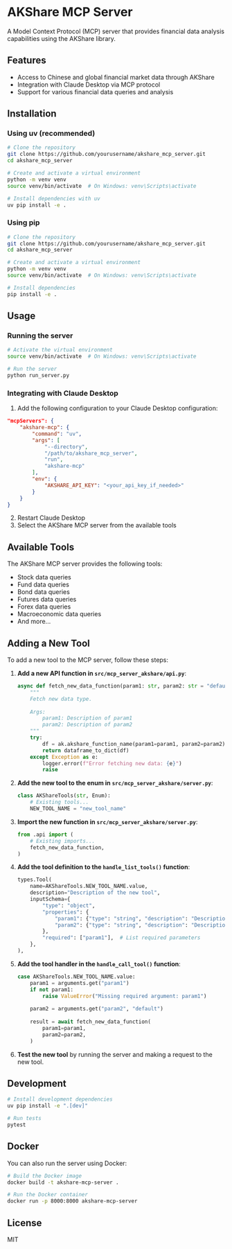 # AKShare MCP Server

A Model Context Protocol (MCP) server that provides financial data analysis capabilities using the AKShare library.

## Features

- Access to Chinese and global financial market data through AKShare
- Integration with Claude Desktop via MCP protocol
- Support for various financial data queries and analysis

## Installation

### Using uv (recommended)

```bash
# Clone the repository
git clone https://github.com/yourusername/akshare_mcp_server.git
cd akshare_mcp_server

# Create and activate a virtual environment
python -m venv venv
source venv/bin/activate  # On Windows: venv\Scripts\activate

# Install dependencies with uv
uv pip install -e .
```

### Using pip

```bash
# Clone the repository
git clone https://github.com/yourusername/akshare_mcp_server.git
cd akshare_mcp_server

# Create and activate a virtual environment
python -m venv venv
source venv/bin/activate  # On Windows: venv\Scripts\activate

# Install dependencies
pip install -e .
```

## Usage

### Running the server

```bash
# Activate the virtual environment
source venv/bin/activate  # On Windows: venv\Scripts\activate

# Run the server
python run_server.py
```

### Integrating with Claude Desktop

1. Add the following configuration to your Claude Desktop configuration:

```json
"mcpServers": {
    "akshare-mcp": {
        "command": "uv",
        "args": [
            "--directory",
            "/path/to/akshare_mcp_server",
            "run",
            "akshare-mcp"
        ],
        "env": {
            "AKSHARE_API_KEY": "<your_api_key_if_needed>"
        }
    }
}
```

2. Restart Claude Desktop
3. Select the AKShare MCP server from the available tools

## Available Tools

The AKShare MCP server provides the following tools:

- Stock data queries
- Fund data queries
- Bond data queries
- Futures data queries
- Forex data queries
- Macroeconomic data queries
- And more...

## Adding a New Tool

To add a new tool to the MCP server, follow these steps:

1. **Add a new API function in `src/mcp_server_akshare/api.py`**:
   ```python
   async def fetch_new_data_function(param1: str, param2: str = "default") -> List[Dict[str, Any]]:
       """
       Fetch new data type.
       
       Args:
           param1: Description of param1
           param2: Description of param2
       """
       try:
           df = ak.akshare_function_name(param1=param1, param2=param2)
           return dataframe_to_dict(df)
       except Exception as e:
           logger.error(f"Error fetching new data: {e}")
           raise
   ```

2. **Add the new tool to the enum in `src/mcp_server_akshare/server.py`**:
   ```python
   class AKShareTools(str, Enum):
       # Existing tools...
       NEW_TOOL_NAME = "new_tool_name"
   ```

3. **Import the new function in `src/mcp_server_akshare/server.py`**:
   ```python
   from .api import (
       # Existing imports...
       fetch_new_data_function,
   )
   ```

4. **Add the tool definition to the `handle_list_tools()` function**:
   ```python
   types.Tool(
       name=AKShareTools.NEW_TOOL_NAME.value,
       description="Description of the new tool",
       inputSchema={
           "type": "object",
           "properties": {
               "param1": {"type": "string", "description": "Description of param1"},
               "param2": {"type": "string", "description": "Description of param2"},
           },
           "required": ["param1"],  # List required parameters
       },
   ),
   ```

5. **Add the tool handler in the `handle_call_tool()` function**:
   ```python
   case AKShareTools.NEW_TOOL_NAME.value:
       param1 = arguments.get("param1")
       if not param1:
           raise ValueError("Missing required argument: param1")
       
       param2 = arguments.get("param2", "default")
       
       result = await fetch_new_data_function(
           param1=param1,
           param2=param2,
       )
   ```

6. **Test the new tool** by running the server and making a request to the new tool.

## Development

```bash
# Install development dependencies
uv pip install -e ".[dev]"

# Run tests
pytest
```

## Docker

You can also run the server using Docker:

```bash
# Build the Docker image
docker build -t akshare-mcp-server .

# Run the Docker container
docker run -p 8000:8000 akshare-mcp-server
```

## License

MIT 